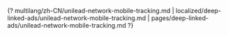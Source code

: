 {? multilang/zh-CN/unilead-network-mobile-tracking.md | localized/deep-linked-ads/unilead-network-mobile-tracking.md | pages/deep-linked-ads/unilead-network-mobile-tracking.md ?}
